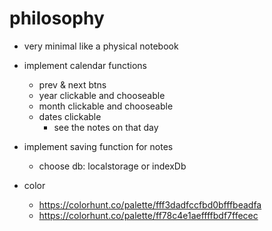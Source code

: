 # philosophy
- very minimal like a physical notebook


- implement calendar functions
    - prev & next btns
    - year clickable and chooseable
    - month clickable and chooseable
    - dates clickable 
        - see the notes on that day

- implement saving function for notes
    - choose db: localstorage or indexDb

- color
    - https://colorhunt.co/palette/fff3dadfccfbd0bfffbeadfa
    - https://colorhunt.co/palette/ff78c4e1aeffffbdf7ffecec